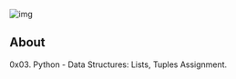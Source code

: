 ![img](https://assets.imaginablefutures.com/media/images/ALX_Logo.max-200x150.png)

## About

0x03. Python - Data Structures: Lists, Tuples Assignment.
